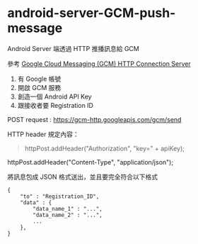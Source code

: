 # android-server-GCM-push-message

Android Server 端透過 HTTP 推播訊息給 GCM

參考 [Google Cloud Messaging (GCM) HTTP Connection Server](https://developers.google.com/cloud-messaging/http#auth)

1. 有 Google 帳號
2. 開啟 GCM 服務
3. 創造一個 Android API Key
4. 跟接收者要 Registration ID

POST request : https://gcm-http.googleapis.com/gcm/send

HTTP header 規定內容：

> httpPost.addHeader("Authorization", "key=" + apiKey);
> 
httpPost.addHeader("Content-Type", "application/json");

將訊息包成 JSON 格式送出，並且要完全符合以下格式

    {
	    "to" : "Registration_ID",
	    "data" : {
		    "data_name_1" : "...",
		    "data_name_2" : "...",
		    ...
	    },
    }

